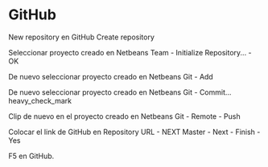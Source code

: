 # GitHub


New repository en GitHub
Create repository

Seleccionar proyecto creado en Netbeans
Team - Initialize Repository... - OK

De nuevo seleccionar proyecto creado en Netbeans
Git - Add

De nuevo seleccionar proyecto creado en Netbeans
Git - Commit... heavy_check_mark

Clip de nuevo en el proyecto creado en Netbeans
Git - Remote - Push

Colocar el link de GitHub en Repository URL - NEXT
Master - Next - Finish - Yes

F5 en GitHub.
